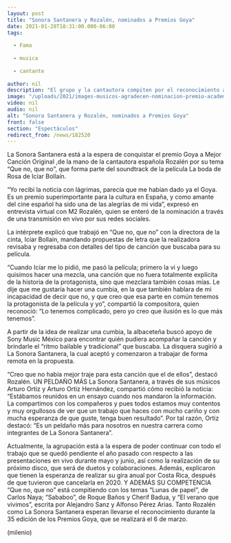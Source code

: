 ```yaml
---
layout: post
title: "Sonora Santanera y Rozalén, nominados a Premios Goya"
date: 2021-01-28T18:31:00.000-06:00
tags:
  
  - Fama
  
  - musica
  
  - cantante
  
author: nil
description: "El grupo y la cantautora compiten por el reconocimiento a Mejor Canción Original, al ponerle ritmo a la cinta “La boda de Rosa” con “Que no que no”. "
image: "/uploads/2021/images-musicos-agradecen-nominacion-premio-academia.jpg"
video: nil
audio: nil
alt: "Sonora Santanera y Rozalén, nominados a Premios Goya"
front: false
section: "Espectáculos"
redirect_from: /news/182520
---
```


La Sonora Santanera está a la espera de conquistar el premio Goya a Mejor Canción Original ,de la mano de la cantautora española Rozalén por su tema “Que no, que no”, que forma parte del soundtrack de la película La boda de Rosa de Icíar Bollaín.

“Yo recibí la noticia con lágrimas, parecía que me habían dado ya el Goya. Es un premio superimportante para la cultura en España, y como amante del cine español ha sido una de las alegrías de mi vida”, expresó en entrevista virtual con M2 Rozalén, quien se enteró de la nominación a través de una transmisión en vivo por sus redes sociales. 

La intérprete explicó que trabajó en “Que no, que no” con la directora de la cinta, Icíar Bollaín, mandando propuestas de letra que la realizadora revisaba y regresaba con detalles del tipo de canción que buscaba para su película. 

“Cuando Icíar me lo pidió, me pasó la película; primero la vi y luego quisimos hacer una mezcla, una canción que no fuera totalmente explícita de la historia de la protagonista, sino que mezclara también cosas mías. Le dije que me gustaría hacer una cumbia, en la que también hablara de mi incapacidad de decir que no, y que creo que esa parte en común tenemos la protagonista de la película y yo”, compartió la compositora, quien reconoció: “Lo tenemos complicado, pero yo creo que ilusión es lo que más tenemos”. 

A partir de la idea de realizar una cumbia, la albaceteña buscó apoyo de Sony Music México para encontrar quién pudiera acompañar la canción y brindarle el “ritmo bailable y tradicional” que buscaba. La disquera sugirió a La Sonora Santanera, la cual aceptó y comenzaron a trabajar de forma remota en la propuesta. 

“Creo que no había mejor traje para esta canción que el de ellos”, destacó Rozalén. 
UN PELDAÑO MÁS 
La Sonora Santanera, a través de sus músicos Arturo Ortiz y Arturo Ortiz Hernández, compartió cómo recibió la noticia: “Estábamos reunidos en un ensayo cuando nos mandaron la información. La compartimos con los compañeros y pues todos estamos muy contentos y muy orgullosos de ver que un trabajo que haces con mucho cariño y con mucha esperanza de que guste, tenga buen resultado”. 
Por tal razón, Ortiz destacó: “Es un peldaño más para nosotros en nuestra carrera como integrantes de La Sonora Santanera”. 

Actualmente, la agrupación está a la espera de poder continuar con todo el trabajo que se quedó pendiente el año pasado con respecto a las presentaciones en vivo durante mayo y junio, así como la realización de su próximo disco, que será de duetos y colaboraciones. Además, explicaron que tienen la esperanza de realizar su gira anual por Costa Rica, después de que tuvieron que cancelarla en 2020. 
Y ADEMÁS 
SU COMPETENCIA 
“Que no, que no” está compitiendo con los temas “Lunas de papel”, de Carlos Naya; “Sababoo”, de Roque Baños y Cherif Badua, y “El verano que vivimos”, escrita por Alejandro Sanz y Alfonso Pérez Arias. 
Tanto Rozalén como La Sonora Santanera esperan llevarse el reconocimiento durante la 35 edición de los Premios Goya, que se realizará el 6 de marzo. 

(milenio)